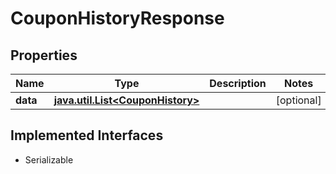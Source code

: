

# CouponHistoryResponse


## Properties

Name | Type | Description | Notes
------------ | ------------- | ------------- | -------------
**data** | [**java.util.List&lt;CouponHistory&gt;**](CouponHistory.md) |  |  [optional]


## Implemented Interfaces

* Serializable


